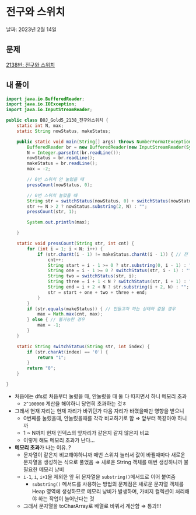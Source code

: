 # 전구와 스위치

날짜: 2023년 2월 14일

## 문제

[2138번: 전구와 스위치](https://www.acmicpc.net/problem/2138)

## 내 풀이

```java
import java.io.BufferedReader;
import java.io.IOException;
import java.io.InputStreamReader;

public class BOJ_Gold5_2138_전구와스위치 {
	static int N, max;
	static String nowStatus, makeStatus;

	public static void main(String[] args) throws NumberFormatException, IOException {
		BufferedReader br = new BufferedReader(new InputStreamReader(System.in));
		N = Integer.parseInt(br.readLine());
		nowStatus = br.readLine();
		makeStatus = br.readLine();
		max = -2;

		// 0번 스위치 안 눌렀을 때
		pressCount(nowStatus, 0);

		// 0번 스위치 눌렀을 때
		String str = switchStatus(nowStatus, 0) + switchStatus(nowStatus, 1);
		str += N > 2 ? nowStatus.substring(2, N) : "";
		pressCount(str, 1);

		System.out.println(max);

	}

	static void pressCount(String str, int cnt) {
		for (int i = 1; i < N; i++) {
			if (str.charAt(i - 1) != makeStatus.charAt(i - 1)) { // 전 인덱스의 값이 다를 경우 스위치 누르기
				cnt++;
				String start = i - 1 >= 0 ? str.substring(0, i - 1) : "";
				String one = i - 1 >= 0 ? switchStatus(str, i - 1) : "";
				String two = switchStatus(str, i);
				String three = i + 1 < N ? switchStatus(str, i + 1) : "";
				String end = i + 2 < N ? str.substring(i + 2, N) : "";
				str = start + one + two + three + end;
			}
		}
		if (str.equals(makeStatus)) { // 만들고자 하는 상태와 같을 경우
			max = Math.max(cnt, max);
		} else { // 불가능한 경우
			max = -1;
		}
	}

	static String switchStatus(String str, int index) {
		if (str.charAt(index) == '0') {
			return "1";
		}
		return "0";
	}

}
```

- 처음에는 dfs로 처음부터 눌렀을 때, 안눌렀을 때 둘 다 따지면서 하니 메모리 초과
    - `2^100000` 계산을 해야하니 당연히 초과하는 것ㅎ
- 그래서 현재 자리는 현재 자리가 바뀌던가 다음 자리가 바꼈을때만 영향을 받으니
    - 0번째를 눌렀을때, 안눌렀을때를 각각 비교하기로 함 ⇒ 앞부터 똑같아야 하니까
    - 1 ~ N까지 현재 인덱스의 앞자리가 같은지 같지 않은지 비교
    - 이렇게 해도 메모리 초과가 난다…
- **메모리 초과**가 나는 이유..?
    - 문자열이 같은지 비교해야하니까 매번 스위치 눌러서 값이 바뀔때마다 새로운 문자열을 생성하는 식으로 풀었음 ⇒ 새로운 String 객체를 매번 생성하니까 불필요한 메모리 낭비
    - `i-1`, `i`, `i+1`을 제외한 앞 뒤 문자열을 `substring()`메서드로 이어 붙여줌
        - `substring()` 메서드를 사용하는 방법의 문제점은 새로운 문자열 객체를 Heap 영역에 생성하므로 메모리 낭비가 발생하며, 가비지 컬렉션이 처리해야 하는 작업이 늘어난다는 것
    - 그래서 문자열을 toCharArray로 배열로 바꿔서 계산함 ⇒ 통과!!!